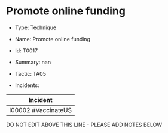 # Promote online funding

* Type: Technique

* Name: Promote online funding

* Id: T0017

* Summary: nan

* Tactic: TA05

* Incidents:

| Incident |
| --------- |
| I00002 #VaccinateUS |


DO NOT EDIT ABOVE THIS LINE - PLEASE ADD NOTES BELOW
